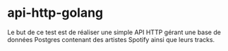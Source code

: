 # api-http-golang
Le but de ce test est de réaliser une simple API HTTP gérant une base de données Postgres contenant des artistes Spotify ainsi que leurs tracks.
